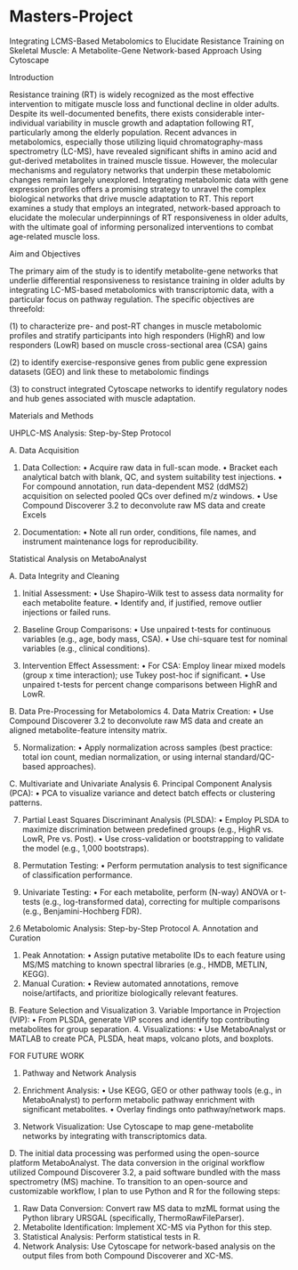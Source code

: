 # Masters-Project
Integrating LCMS-Based Metabolomics to Elucidate Resistance Training on Skeletal Muscle: A Metabolite-Gene Network-based Approach Using Cytoscape

Introduction

Resistance training (RT) is widely recognized as the most effective intervention to mitigate muscle loss and functional decline in older adults. Despite its well-documented benefits, there exists considerable inter-individual variability in muscle growth and adaptation following RT, particularly among the elderly population. Recent advances in metabolomics, especially those utilizing liquid chromatography-mass spectrometry (LC-MS), have revealed significant shifts in amino acid and gut-derived metabolites in trained muscle tissue. However, the molecular mechanisms and regulatory networks that underpin these metabolomic changes remain largely unexplored. Integrating metabolomic data with gene expression profiles offers a promising strategy to unravel the complex biological networks that drive muscle adaptation to RT. This report examines a study that employs an integrated, network-based approach to elucidate the molecular underpinnings of RT responsiveness in older adults, with the ultimate goal of informing personalized interventions to combat age-related muscle loss.

Aim and Objectives

The primary aim of the study is to identify metabolite-gene networks that underlie differential responsiveness to resistance training in older adults by integrating LC-MS-based metabolomics with transcriptomic data, with a particular focus on pathway regulation. 
The specific objectives are threefold: 

(1) to characterize pre- and post-RT changes in muscle metabolomic profiles and stratify participants into high responders (HighR) and low responders (LowR) based on muscle cross-sectional area (CSA) gains

(2) to identify exercise-responsive genes from public gene expression datasets (GEO) and link these to metabolomic findings

(3) to construct integrated Cytoscape networks to identify regulatory nodes and hub genes associated with muscle adaptation.

Materials and Methods

UHPLC-MS Analysis: Step-by-Step Protocol

A. Data Acquisition
1.	Data Collection:
•	Acquire raw data in full-scan mode.
•	Bracket each analytical batch with blank, QC, and system suitability test injections.
•	For compound annotation, run data-dependent MS2 (ddMS2) acquisition on selected pooled QCs over defined m/z windows.
•	Use Compound Discoverer 3.2 to deconvolute raw MS data and create Excels

2.	Documentation:
•	Note all run order, conditions, file names, and instrument maintenance logs for reproducibility.

Statistical Analysis on MetaboAnalyst

A. Data Integrity and Cleaning
1.	Initial Assessment:
•	Use Shapiro-Wilk test to assess data normality for each metabolite feature.
•	Identify and, if justified, remove outlier injections or failed runs.

2.	Baseline Group Comparisons:
•	Use unpaired t-tests for continuous variables (e.g., age, body mass, CSA).
•	Use chi-square test for nominal variables (e.g., clinical conditions).

3.	Intervention Effect Assessment:
•	For CSA: Employ linear mixed models (group x time interaction); use Tukey post-hoc if significant.
•	Use unpaired t-tests for percent change comparisons between HighR and LowR.

B. Data Pre-Processing for Metabolomics
4.	Data Matrix Creation:
•	Use Compound Discoverer 3.2 to deconvolute raw MS data and create an aligned metabolite-feature intensity matrix.

5.	Normalization:
•	Apply normalization across samples (best practice: total ion count, median normalization, or using internal standard/QC-based approaches).

C. Multivariate and Univariate Analysis
6.	Principal Component Analysis (PCA):
•	PCA to visualize variance and detect batch effects or clustering patterns.

7.	Partial Least Squares Discriminant Analysis (PLSDA):
•	Employ PLSDA to maximize discrimination between predefined groups (e.g., HighR vs. LowR, Pre vs. Post).
•	Use cross-validation or bootstrapping to validate the model (e.g., 1,000 bootstraps).

8.	Permutation Testing:
•	Perform permutation analysis to test significance of classification performance.

9.	Univariate Testing:
•	For each metabolite, perform (N-way) ANOVA or t-tests (e.g., log-transformed data), correcting for multiple comparisons (e.g., Benjamini-Hochberg FDR).

2.6 Metabolomic Analysis: Step-by-Step Protocol
A. Annotation and Curation
1.	Peak Annotation:
•	Assign putative metabolite IDs to each feature using MS/MS matching to known spectral libraries (e.g., HMDB, METLIN, KEGG).
2.	Manual Curation:
•	Review automated annotations, remove noise/artifacts, and prioritize biologically relevant features.

B. Feature Selection and Visualization
3.	Variable Importance in Projection (VIP):
•	From PLSDA, generate VIP scores and identify top contributing metabolites for group separation.
4.	Visualizations:
•	Use MetaboAnalyst or MATLAB to create PCA, PLSDA, heat maps, volcano plots, and boxplots.

FOR FUTURE WORK
1.	Pathway and Network Analysis

2.	Enrichment Analysis:
•	Use KEGG, GEO or other pathway tools (e.g., in MetaboAnalyst) to perform metabolic pathway enrichment with significant metabolites.
•	Overlay findings onto pathway/network maps.

3.	Network Visualization:
   Use Cytoscape to map gene-metabolite networks by integrating with transcriptomics data.

D.  The initial data processing was performed using the open-source platform MetaboAnalyst. The data conversion in the original workflow utilized Compound Discoverer 3.2, a paid software bundled with the mass spectrometry (MS) machine.
To transition to an open-source and customizable workflow, I plan to use Python and R for the following steps:
1.	Raw Data Conversion: Convert raw MS data to mzML format using the Python library URSGAL (specifically, ThermoRawFileParser).
2.	Metabolite Identification: Implement XC-MS via Python for this step.
3.	Statistical Analysis: Perform statistical tests in R.
4.	Network Analysis: Use Cytoscape for network-based analysis on the output files from both Compound Discoverer and XC-MS.

